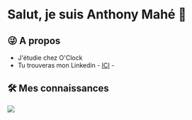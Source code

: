 # Salut, je suis Anthony Mahé 👋


## 😜 A propos   
- J'étudie chez O'Clock 
- Tu trouveras mon Linkedin - [ICI](https://www.linkedin.com/in/mah%C3%A9-anthony/) -


## 🛠️ Mes connaissances

    
[![](https://skills.thijs.gg/icons?i=html,css,js,svelte,php,wordpress,git,figma,mysql&theme=light)](https://skills.thijs.gg)
